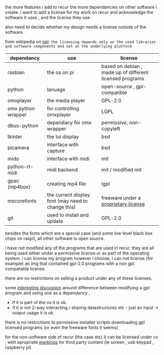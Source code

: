 
the more features i add to recur the more dependancies on other software i create. i want to add a license for my work on recur and acknowledge the software it uses , and the license they use.

also need to decide whether my design needs a license outside of the software.

from wikipedia on [gpl]:
`the licensing depends only on the used libraries and software components and not on the underlying platform`


dependancy | use | license
--- | --- | ---
rasbian | the os on pi | based on debian , made up of different licensed programs
python | lanuage | open-source , gpl-compatible
omxplayer | the media player | GPL-2.0
omx python wrapper | for controlling omxplayer | LGPL
dbus-python | dependacy for omx wrapper | permissive, non-copyleft
tkinter | the tui display | bsd
picamera | interface with capture | bsd
mido | interface with midi | mit
python-rt-midi | midi backend | mit / modified mit
gpac (mp4box) | creating mp4 file | lgpl
mscorefonts | the current display font (may need to change this) | freeware under a [proprietary license]
git | used to install and update | GPL-2.0

besides the fonts which are a special case (and some low level black box chips on raspi), all other software is open source.

i have not modified any of the programs that are used in recur. they are all being used either under a permissive license or as part of the operating system. i can license my program however i choose, i can not license (for example) an img that contained gpl-2.0 programs with a non gpl compatable license.

there are no restrictions on selling a product under any of these licenses.

some [interesting discussion] around difference between modifying a gpl program and using one as a dependancy , 
- if it is part of the os it is ok.
- if it is not 2-way interacting / sharing datastructures etc - just an input -> output usage it is ok

there is no restrictions to permissive installer scripts downloading gpl licensed programs (or even the freeware fonts it seems) 

for the non-software side of recur (the case etc) it can be licensed under cc , with apropriate [markings] for third party content (ie screen , usb keypad , raspberry pi)

[gpl]: https://en.wikipedia.org/wiki/GNU_General_Public_License#Use_of_licensed_software
[proprietary license]: https://en.wikipedia.org/wiki/Core_fonts_for_the_Web
[markings]: https://wiki.creativecommons.org/wiki/Marking/Creators/Marking_third_party_content
[interesting discussion]: https://softwareengineering.stackexchange.com/questions/289785/can-i-distribute-a-gpl-executable-not-a-library-in-a-closed-source-application
